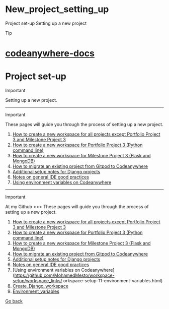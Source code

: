 # New_project_setting_up
Project set-up Setting up a new project



 
> [!TIP]
> # [codeanywhere-docs](https://code-institute-students.github.io/codeanywhere-docs/)

# Project set-up

> [!IMPORTANT]
> Setting up a new project.

---

> [!IMPORTANT]
> These pages will guide you through the process of setting up a new project.

1. [How to create a new workspace for all projects except Portfolio Project 3 and Milestone Project 3](https://code-institute-students.github.io/codeanywhere-docs/workspace-setup/workspace-setup-01-create-github-repo.html)
2. [How to create a new workspace for Portfolio Project 3 (Python command line)](https://code-institute-students.github.io/codeanywhere-docs/workspace-setup/workspace-setup-21-create-github-repo.html)
3. [How to create a new workspace for Milestone Project 3 (Flask and MongoDB)](https://code-institute-students.github.io/codeanywhere-docs/workspace-setup/workspace-setup-31-create-github-repo.html)
4. [How to migrate an existing project from Gitpod to Codeanywhere](https://code-institute-students.github.io/codeanywhere-docs/workspace-setup/workspace-setup-41-open-gitpod-workspace.html)
5. [Additional setup notes for Django projects](https://code-institute-students.github.io/codeanywhere-docs/workspace-setup/workspace-setup-61-django.html)
6. [Notes on general IDE good practices](https://code-institute-students.github.io/codeanywhere-docs/workspace-setup/workspace-setup-51-ide-good-practices.html)
7. [Using environment variables on Codeanywhere](https://code-institute-students.github.io/codeanywhere-docs/workspace-setup/workspace-setup-11-environment-variables.html)

 

---

> [!IMPORTANT]
> At my Github >>> These pages will guide you through the process of setting up a new project.

1. [How to create a new workspace for all projects except Portfolio Project 3 and Milestone Project 3](https://github.com/MohamedMesto/workspace-setup/workspace_links/workspace-setup-01-create-github-repo.html)
2. [How to create a new workspace for Portfolio Project 3 (Python command line)](https://github.com/MohamedMesto/workspace-setup/workspace_links/workspace-setup-21-create-github-repo.html)
3. [How to create a new workspace for Milestone Project 3 (Flask and MongoDB)](https://github.com/MohamedMesto/workspace-setup/workspace_links/workspace-setup-31-create-github-repo.html)
4. [How to migrate an existing project from Gitpod to Codeanywhere](https://github.com/MohamedMesto/workspace-setup/workspace_links/workspace-setup-41-open-gitpod-workspace.html)
5. [Additional setup notes for Django projects](https://github.com/MohamedMesto/workspace-setup/workspace_links/workspace-setup-61-django.html)
6. [Notes on general IDE good practices](https://github.com/MohamedMesto/workspace-setup/workspace_links/workspace-setup-51-ide-good-practices.html)
7. [Using environment variables on Codeanywhere](https://github.com/MohamedMesto/workspace-setup/workspace_links/ orkspace-setup-11-environment-variables.html)
8. [Create_Django_workspace](https://github.com/MohamedMesto/workspace-setup/workspace_links/Create_Django_workspace.pdf)
9. [Environment_variables](https://github.com/MohamedMesto/workspace-setup/workspace_links/Environment_variables.pdf)








[Go back](<#contents>)
